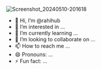 ![Screenshot_20240510-201618](https://github.com/rahihub/rahihub/assets/171950577/d36b6cc0-1204-41b8-b5cc-273d6aba33f3)
- 👋 Hi, I’m @rahihub
- 👀 I’m interested in ...
- 🌱 I’m currently learning ...
- 💞️ I’m looking to collaborate on ...
- 📫 How to reach me ...
- 😄 Pronouns: ...
- ⚡ Fun fact: ...

<!---
rahihub/rahihub is a ✨ special ✨ repository because its `README.md` (this file) appears on your GitHub profile.
You can click the Preview link to take a look at your changes.
--->
